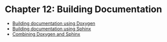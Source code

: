 # Chapter 12: Building Documentation

- [Building documentation using Doxygen](recipe-01/README.md)
- [Building documentation using Sphinx](recipe-02/README.md)
- [Combining Doxygen and Sphinx](recipe-03/README.md)

